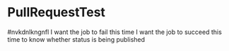 # PullRequestTest
#nvkdnlkngnfl
I want the job to fail this time
I want the job to succeed this time to know whether status is being published

